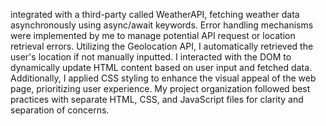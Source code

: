 integrated with a third-party called WeatherAPI, fetching weather data asynchronously using async/await keywords. Error handling mechanisms were implemented by me to manage potential API request or location retrieval errors. Utilizing the Geolocation API, I automatically retrieved the user's location if not manually inputted. I interacted with the DOM to dynamically update HTML content based on user input and fetched data. Additionally, I applied CSS styling to enhance the visual appeal of the web page, prioritizing user experience. My project organization followed best practices with separate HTML, CSS, and JavaScript files for clarity and separation of concerns.